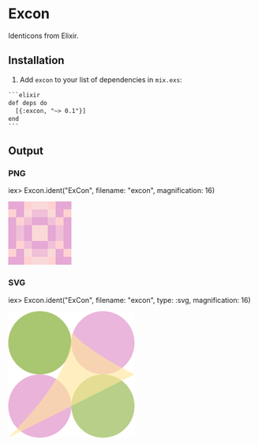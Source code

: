 # Excon

Identicons from Elixir.

## Installation

  1. Add `excon` to your list of dependencies in `mix.exs`:

    ```elixir
    def deps do
      [{:excon, "~> 0.1"}]
    end
    ```

## Output 

### PNG

iex> Excon.ident("ExCon", filename: "excon", magnification: 16)

![PNG](excon.png?raw=true "ExCon Ideniticon")

### SVG

iex> Excon.ident("ExCon", filename: "excon", type: :svg, magnification: 16)

![SVG](excon.svg?raw=true "ExCon Identicon")
